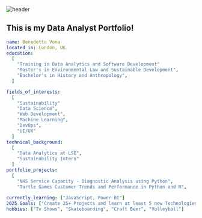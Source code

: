 ![header](https://capsule-render.vercel.app/api?type=venom&height=300&color=0:36669c,100:3ec995&text=Hey%20there!%20I'm%20Benedetta&textBg=false&fontAlign=50&fontSize=21&fontColor=B2BEB5&descAlign=51&descAlignY=77)
##                        This is my Data Analyst Portfolio!
```yaml
name: Benedetta Vona
located_in: London, UK
education:
  [
    "Training in Data Analytics and Software Development"
    "Master's in Environmental Law and Sustainable Development",
    "Bachelor's in History and Anthropology",
  ]

fields_of_interests:
  [
    "Sustainability"
    "Data Science",
    "Web Development",
    "Machine Learning",
    "DevOps",
    "UI/UX"
  ]
technical_background:
  [
    "Data Analytics at LSE",
    "Sustainability Intern"
  ]
portfolio_projects:
  [
    "NHS Service Capacity - Diagnostic Analysis using Python",
    "Turtle Games Customer Trends and Performance in Python and R",
  
currently_learning: ["JavaScript, Power BI"]
2025 Goals: ["Create 25+ Projects and learn at least 5 new Technologies."]
hobbies: ["Tv Shows", "Skateboarding", "Craft Beer", "Volleyball"]
```
